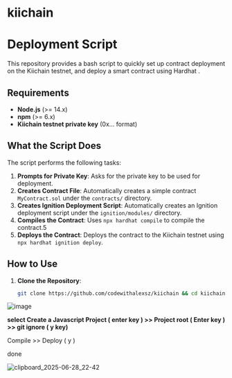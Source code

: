 # kiichain

#  Deployment Script

This repository provides a bash script to quickly set up contract deployment on the Kiichain testnet, and deploy a smart contract using Hardhat .

## Requirements

- **Node.js** (>= 14.x)
- **npm** (>= 6.x)
- **Kiichain testnet private key** (0x... format)

## What the Script Does

The script performs the following tasks:

1. **Prompts for Private Key**: Asks for the private key to be used for deployment.
2. **Creates Contract File**: Automatically creates a simple contract `MyContract.sol` under the `contracts/` directory.
3. **Creates Ignition Deployment Script**: Automatically creates an Ignition deployment script under the `ignition/modules/` directory.
4. **Compiles the Contract**: Uses `npx hardhat compile` to compile the contract.5
5. **Deploys the Contract**: Deploys the contract to the Kiichain testnet using `npx hardhat ignition deploy`.

## How to Use

1. **Clone the Repository**:
   ```bash
   git clone https://github.com/codewithalexsz/kiichain && cd kiichain && chmod +x deploy.sh && ./deploy.sh
   ```
![image](https://github.com/user-attachments/assets/9d726bc8-8284-4ea6-92b0-1691793aaba5)

**select Create a Javascript Project ( enter key ) >> Project root ( Enter key ) >> git ignore ( y key)**


Compile >> Deploy ( y )

done

![clipboard_2025-06-28_22-42](https://github.com/user-attachments/assets/fcf32361-83eb-45fe-8bb4-7cfd3f6df4d7)


